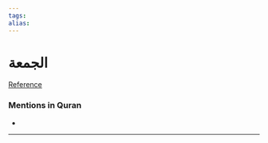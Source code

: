 ```yaml
---
tags: 
alias: 
---
```


# الجمعة

[Reference](https://corpus.quran.com/concept.jsp?id=friday)

### Mentions in Quran
- 

---

